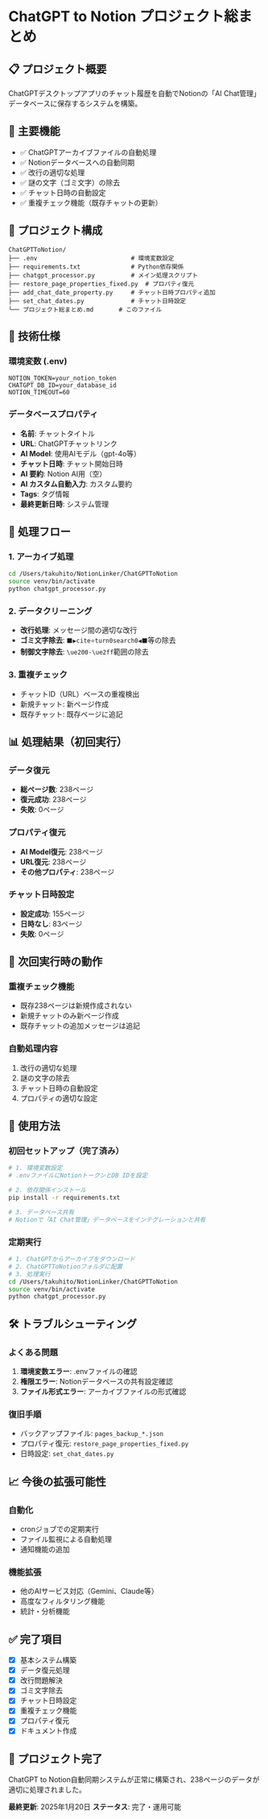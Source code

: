 # ChatGPT to Notion プロジェクト総まとめ

## 📋 プロジェクト概要
ChatGPTデスクトップアプリのチャット履歴を自動でNotionの「AI Chat管理」データベースに保存するシステムを構築。

## 🎯 主要機能
- ✅ ChatGPTアーカイブファイルの自動処理
- ✅ Notionデータベースへの自動同期
- ✅ 改行の適切な処理
- ✅ 謎の文字（ゴミ文字）の除去
- ✅ チャット日時の自動設定
- ✅ 重複チェック機能（既存チャットの更新）

## 📁 プロジェクト構成
```
ChatGPTToNotion/
├── .env                          # 環境変数設定
├── requirements.txt              # Python依存関係
├── chatgpt_processor.py          # メイン処理スクリプト
├── restore_page_properties_fixed.py  # プロパティ復元
├── add_chat_date_property.py     # チャット日時プロパティ追加
├── set_chat_dates.py             # チャット日時設定
└── プロジェクト総まとめ.md       # このファイル
```

## 🔧 技術仕様

### 環境変数 (.env)
```
NOTION_TOKEN=your_notion_token
CHATGPT_DB_ID=your_database_id
NOTION_TIMEOUT=60
```

### データベースプロパティ
- **名前**: チャットタイトル
- **URL**: ChatGPTチャットリンク
- **AI Model**: 使用AIモデル（gpt-4o等）
- **チャット日時**: チャット開始日時
- **AI 要約**: Notion AI用（空）
- **AI カスタム自動入力**: カスタム要約
- **Tags**: タグ情報
- **最終更新日時**: システム管理

## 🚀 処理フロー

### 1. アーカイブ処理
```bash
cd /Users/takuhito/NotionLinker/ChatGPTToNotion
source venv/bin/activate
python chatgpt_processor.py
```

### 2. データクリーニング
- **改行処理**: メッセージ間の適切な改行
- **ゴミ文字除去**: `⬛▶️cite⭐turn0search0◀️⬛`等の除去
- **制御文字除去**: `\ue200-\ue2ff`範囲の除去

### 3. 重複チェック
- チャットID（URL）ベースの重複検出
- 新規チャット: 新ページ作成
- 既存チャット: 既存ページに追記

## 📊 処理結果（初回実行）

### データ復元
- **総ページ数**: 238ページ
- **復元成功**: 238ページ
- **失敗**: 0ページ

### プロパティ復元
- **AI Model復元**: 238ページ
- **URL復元**: 238ページ
- **その他プロパティ**: 238ページ

### チャット日時設定
- **設定成功**: 155ページ
- **日時なし**: 83ページ
- **失敗**: 0ページ

## 🔄 次回実行時の動作

### 重複チェック機能
- 既存238ページは新規作成されない
- 新規チャットのみ新ページ作成
- 既存チャットの追加メッセージは追記

### 自動処理内容
1. 改行の適切な処理
2. 謎の文字の除去
3. チャット日時の自動設定
4. プロパティの適切な設定

## 📝 使用方法

### 初回セットアップ（完了済み）
```bash
# 1. 環境変数設定
# .envファイルにNotionトークンとDB IDを設定

# 2. 依存関係インストール
pip install -r requirements.txt

# 3. データベース共有
# Notionで「AI Chat管理」データベースをインテグレーションと共有
```

### 定期実行
```bash
# 1. ChatGPTからアーカイブをダウンロード
# 2. ChatGPTToNotionフォルダに配置
# 3. 処理実行
cd /Users/takuhito/NotionLinker/ChatGPTToNotion
source venv/bin/activate
python chatgpt_processor.py
```

## 🛠️ トラブルシューティング

### よくある問題
1. **環境変数エラー**: .envファイルの確認
2. **権限エラー**: Notionデータベースの共有設定確認
3. **ファイル形式エラー**: アーカイブファイルの形式確認

### 復旧手順
- バックアップファイル: `pages_backup_*.json`
- プロパティ復元: `restore_page_properties_fixed.py`
- 日時設定: `set_chat_dates.py`

## 📈 今後の拡張可能性

### 自動化
- cronジョブでの定期実行
- ファイル監視による自動処理
- 通知機能の追加

### 機能拡張
- 他のAIサービス対応（Gemini、Claude等）
- 高度なフィルタリング機能
- 統計・分析機能

## ✅ 完了項目
- [x] 基本システム構築
- [x] データ復元処理
- [x] 改行問題解決
- [x] ゴミ文字除去
- [x] チャット日時設定
- [x] 重複チェック機能
- [x] プロパティ復元
- [x] ドキュメント作成

## 🎉 プロジェクト完了
ChatGPT to Notion自動同期システムが正常に構築され、238ページのデータが適切に処理されました。

**最終更新**: 2025年1月20日
**ステータス**: 完了・運用可能
